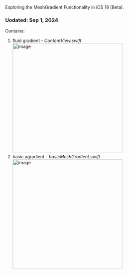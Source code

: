 Exploring the MeshGradient Functionality in iOS 18 (Beta).

### Uodated: Sep 1, 2024
Contains:
<ol>
  <li> fluid gradient - <em> ContentView.swift </em> <br>
  <img width="352" alt="image" src="https://github.com/user-attachments/assets/b9d9cfe2-d5b7-422f-afb3-85c924ffff56">
  </li>
  
  <li> basic agradient - <em> basicMeshGradient.swift </em> <br>
  <img width="352" alt="image" src="https://github.com/user-attachments/assets/ee4245b6-e080-4fb1-a876-91a57b2772d2">
  </li>
</ol>
